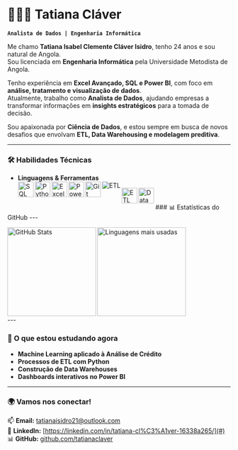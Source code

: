 # 👩🏻‍💻 Tatiana Cláver

**`Analista de Dados | Engenharia Informática`**

Me chamo **Tatiana Isabel Clemente Cláver Isidro**, tenho 24 anos e sou natural de Angola.  
Sou licenciada em **Engenharia Informática** pela Universidade Metodista de Angola.  

Tenho experiência em **Excel Avançado, SQL e Power BI**, com foco em **análise, tratamento e visualização de dados**.  
Atualmente, trabalho como **Analista de Dados**, ajudando empresas a transformar informações em **insights estratégicos** para a tomada de decisão.  

Sou apaixonada por **Ciência de Dados**, e estou sempre em busca de novos desafios que envolvam **ETL, Data Warehousing e modelagem preditiva**.  

---

### 🛠️ Habilidades Técnicas

- **Linguagens & Ferramentas**
  <br/>
  <img align="left" alt="SQL" title="SQL" width="35px" src="https://cdn.jsdelivr.net/gh/devicons/devicon/icons/mysql/mysql-original.svg"/>
  <img align="left" alt="Python" title="Python" width="35px" src="https://cdn.jsdelivr.net/gh/devicons/devicon/icons/python/python-original.svg"/>
  <img align="left" alt="Excel" title="Excel" width="35px" src="https://img.icons8.com/color/48/microsoft-excel-2019--v1.png"/>
  <img align="left" alt="Power BI" title="Power BI" width="35px" src="https://img.icons8.com/color/48/power-bi.png"/>
  <img align="left" alt="Git" title="Git" width="35px" src="https://cdn.jsdelivr.net/gh/devicons/devicon/icons/git/git-original.svg"/>
  <img align="left" alt="ETL" title="ETL" src="https://img.shields.io/badge/ETL-Process-blue?style=for-the-badge&logo=databricks&logoColor=white"/>
<img align="left" alt="ETL" title="ETL" width="35px" src="https://cdn-icons-png.flaticon.com/512/4248/4248443.png"/>

  <img align="left" alt="Data Warehouse" title="Data Warehouse" width="35px" src="https://img.icons8.com/external-flaticons-lineal-color-flat-icons/64/external-database-data-analytics-flaticons-lineal-color-flat-icons.png"/>
  
  <br/>
  <br/>
### 📊 Estatísticas do GitHub
---



<p>
  <img 
    align="left" 
    alt="GitHub Stats" 
    height="200" 
    src="https://github-readme-stats.vercel.app/api?username=tatianaclaver&show_icons=true&theme=tokyonight&include_all_commits=true&locale=pt-br" 
  />

  <img 
    align="left" 
    alt="Linguagens mais usadas" 
    height="200" 
    src="https://github-readme-stats.vercel.app/api/top-langs/?username=tatianaclaver&theme=tokyonight&layout=compact&custom_title=Tecnologias&langs_count=6" 
  />
</p>

<br clear="left"/>
---

### 🚀 O que estou estudando agora
- **Machine Learning aplicado à Análise de Crédito**  
- **Processos de ETL com Python**  
- **Construção de Data Warehouses**  
- **Dashboards interativos no Power BI**  

---

### 🌍 Vamos nos conectar!
📫 **Email:** tatianaisidro21@outlook.com  
💼 **LinkedIn:** [https://linkedin.com/in/tatiana-cl%C3%A1ver-16338a265/](#)  
📊 **GitHub:** [github.com/tatianaclaver](#)  
